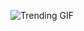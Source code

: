 ![Trending GIF](https://media0.giphy.com/media/v1.Y2lkPThiYjIxNzcycmRtaXNlcjg2cWE2b3l4bmFicm91dHh6dG5nZDdud2Njc2J3eGQ0YSZlcD12MV9naWZzX3NlYXJjaCZjdD1n/fryY00CO4xCz4uJuDQ/giphy.gif)
